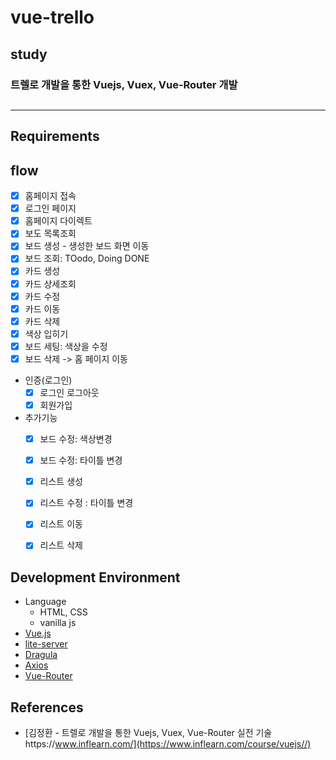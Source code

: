 # vue-trello

## study

### 트렐로 개발을 통한 Vuejs, Vuex, Vue-Router 개발 
##
   
---
## Requirements
## flow
- [x] 홈페이지 접속
- [x] 로그인 페이지
- [x] 홈페이지 다이렉트
- [x] 보도 목록조회
- [x] 보드 생성 - 생성한 보드 화면 이동
- [x] 보드 조회: TOodo, Doing DONE
- [x] 카드 생성
- [x] 카드 상세조회
- [x] 카드 수정
- [x] 카드 이동
- [x] 카드 삭제 
- [x] 색상 입히기 
- [x] 보드 세팅: 색상을 수정
- [X] 보드 삭제  -> 홈 페이지 이동 

- 인증(로그인)
  - [x] 로그인 로그아웃
  - [x] 회원가입 

- 추가기능
  - [x] 보드 수정: 색상변경
  - [x] 보드 수정: 타이틀 변경
  - [x] 리스트 생성 
  - [x] 리스트 수정 : 타이틀 변경
  - [x] 리스트 이동
  - [x] 리스트 삭제 


 

## Development Environment
- Language
    - HTML, CSS
     - vanilla js
- [Vue.js](https://vuejs.org/)
- [lite-server](https://github.com/johnpapa/lite-server)
- [Dragula]()
- [Axios]()
- [Vue-Router](https://router.vuejs.org/kr/)


## References
* [김정환 - 트렐로 개발을 통한 Vuejs, Vuex, Vue-Router 실전 기술https://www.inflearn.com/](https://www.inflearn.com/course/vuejs//)
